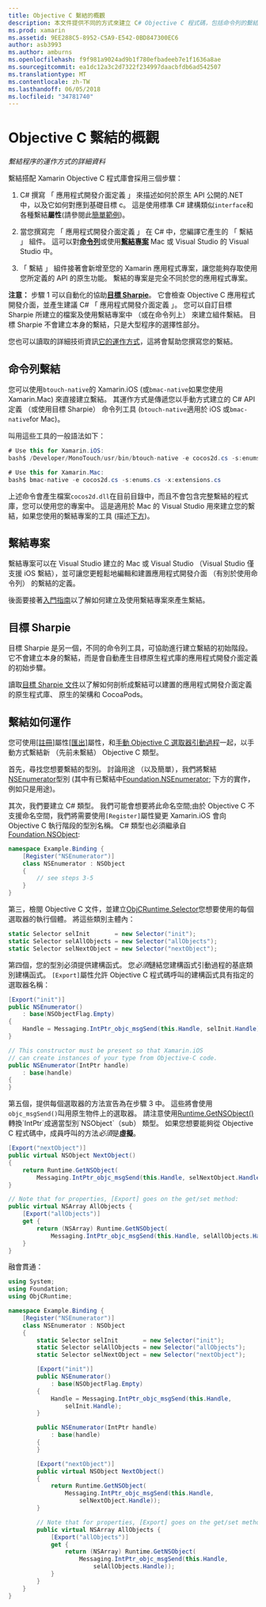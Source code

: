 ```yaml
---
title: Objective C 繫結的概觀
description: 本文件提供不同的方式來建立 C# Objective C 程式碼，包括命令列的繫結、 繫結專案和目標 Sharpie 繫結的概觀。 它也會討論繫結如何運作。
ms.prod: xamarin
ms.assetid: 9EE288C5-8952-C5A9-E542-0BD847300EC6
author: asb3993
ms.author: amburns
ms.openlocfilehash: f9f981a9024ad9b1f780efbadeeb7e1f1636a8ae
ms.sourcegitcommit: ea1dc12a3c2d7322f234997daacbfdb6ad542507
ms.translationtype: MT
ms.contentlocale: zh-TW
ms.lasthandoff: 06/05/2018
ms.locfileid: "34781740"
---
```

# <a name="overview-of-objective-c-bindings"></a>Objective C 繫結的概觀

_繫結程序的運作方式的詳細資料_

繫結搭配 Xamarin Objective C 程式庫會採用三個步驟：

1. C# 撰寫 「 應用程式開發介面定義 」 來描述如何於原生 API 公開的.NET 中，以及它如何對應到基礎目標 c。 這是使用標準 C# 建構類似`interface`和各種繫結**屬性**(請參閱此[簡單範例](~/cross-platform/macios/binding/objective-c-libraries.md#Binding_an_API))。

2. 當您撰寫完 「 應用程式開發介面定義 」 在 C# 中，您編譯它產生的 「 繫結 」 組件。 這可以對[**命令列**](#commandline)或使用[**繫結專案**](#bindingproject) Mac 或 Visual Studio 的 Visual Studio 中。

3. 「 繫結 」 組件接著會新增至您的 Xamarin 應用程式專案，讓您能夠存取使用您所定義的 API 的原生功能。
  繫結的專案是完全不同於您的應用程式專案。

**注意：** 步驟 1 可以自動化的協助[**目標 Sharpie**](#objectivesharpie)。 它會檢查 Objective C 應用程式開發介面，並產生建議 C# 「 應用程式開發介面定義 」。 您可以自訂目標 Sharpie 所建立的檔案及使用繫結專案中 （或在命令列上） 來建立組件繫結。 目標 Sharpie 不會建立本身的繫結，只是大型程序的選擇性部分。

您也可以讀取的詳細技術資訊[它的運作方式](#howitworks)，這將會幫助您撰寫您的繫結。

<a name="Command_Line_Bindings" /><a name="commandline" />

## <a name="command-line-bindings"></a>命令列繫結

您可以使用`btouch-native`的 Xamarin.iOS (或`bmac-native`如果您使用 Xamarin.Mac) 來直接建立繫結。 其運作方式是傳遞您以手動方式建立的 C# API 定義 （或使用目標 Sharpie） 命令列工具 (`btouch-native`適用於 iOS 或`bmac-native`for Mac)。


叫用這些工具的一般語法如下：

```csharp
# Use this for Xamarin.iOS:
bash$ /Developer/MonoTouch/usr/bin/btouch-native -e cocos2d.cs -s:enums.cs -x:extensions.cs
```

```csharp
# Use this for Xamarin.Mac:
bash$ bmac-native -e cocos2d.cs -s:enums.cs -x:extensions.cs
```

上述命令會產生檔案`cocos2d.dll`在目前目錄中，而且不會包含完整繫結的程式庫，您可以使用您的專案中。 這是適用於 Mac 的 Visual Studio 用來建立您的繫結，如果您使用的繫結專案的工具 (描述[下方](#bindingproject))。


<a name="bindingproject" />

## <a name="binding-project"></a>繫結專案

繫結專案可以在 Visual Studio 建立的 Mac 或 Visual Studio （Visual Studio 僅支援 iOS 繫結），並可讓您更輕鬆地編輯和建置應用程式開發介面 （有別於使用命令列） 的繫結的定義。

後面要接著[入門指南](~/cross-platform/macios/binding/objective-c-libraries.md#Getting_Started)以了解如何建立及使用繫結專案來產生繫結。

<a name="objectivesharpie" />

## <a name="objective-sharpie"></a>目標 Sharpie

目標 Sharpie 是另一個，不同的命令列工具，可協助進行建立繫結的初始階段。 它不會建立本身的繫結，而是會自動產生目標原生程式庫的應用程式開發介面定義的初始步驟。

讀取[目標 Sharpie 文件](~/cross-platform/macios/binding/objective-sharpie/index.md)以了解如何剖析成繫結可以建置的應用程式開發介面定義的原生程式庫、 原生的架構和 CocoaPods。

<a name="howitworks" />

## <a name="how-binding-works"></a>繫結如何運作

您可使用[[註冊]](https://developer.xamarin.com/api/type/Foundation.RegisterAttribute/)屬性[[匯出]](https://developer.xamarin.com/api/type/Foundation.ExportAttribute/)屬性，和[手動 Objective C 選取器引動過程](~/ios/internals/objective-c-selectors.md)一起，以手動方式繫結新 （先前未繫結） Objective C 類型。

首先，尋找您想要繫結的型別。 討論用途 （以及簡單），我們將繫結[NSEnumerator](http://developer.apple.com/iphone/library/documentation/Cocoa/Reference/Foundation/Classes/NSEnumerator_Class/Reference/Reference.html)型別 (其中有已繫結中[Foundation.NSEnumerator](https://developer.xamarin.com/api/type/Foundation.NSEnumerator/); 下方的實作，例如只是用途)。

其次，我們要建立 C# 類型。 我們可能會想要將此命名空間;由於 Objective C 不支援命名空間，我們將需要使用`[Register]`屬性變更 Xamarin.iOS 會向 Objective C 執行階段的型別名稱。 C# 類型也必須繼承自[Foundation.NSObject](https://developer.xamarin.com/api/type/Foundation.NSObject/):

```csharp
namespace Example.Binding {
    [Register("NSEnumerator")]
    class NSEnumerator : NSObject
    {
        // see steps 3-5
    }
}
```

第三，檢閱 Objective C 文件，並建立[ObjCRuntime.Selector](https://developer.xamarin.com/api/type/ObjCRuntime.Selector/)您想要使用的每個選取器的執行個體。 將這些類別主體內：

```csharp
static Selector selInit       = new Selector("init");
static Selector selAllObjects = new Selector("allObjects");
static Selector selNextObject = new Selector("nextObject");
```

第四個，您的型別必須提供建構函式。 您*必須*鏈結您建構函式引動過程的基底類別建構函式。 `[Export]`屬性允許 Objective C 程式碼呼叫的建構函式具有指定的選取器名稱：

```csharp
[Export("init")]
public NSEnumerator()
    : base(NSObjectFlag.Empty)
{
    Handle = Messaging.IntPtr_objc_msgSend(this.Handle, selInit.Handle);
}
```

```csharp
// This constructor must be present so that Xamarin.iOS
// can create instances of your type from Objective-C code.
public NSEnumerator(IntPtr handle)
    : base(handle)
{
}
```

第五個，提供每個選取器的方法宣告為在步驟 3 中。 這些將會使用`objc_msgSend()`叫用原生物件上的選取器。 請注意使用[Runtime.GetNSObject()](https://developer.xamarin.com/api/member/ObjCRuntime.Runtime.GetNSObject/(System.IntPtr))轉換`IntPtr`成適當型別`NSObject`（sub） 類型。 如果您想要能夠從 Objective C 程式碼中，成員呼叫的方法*必須*是**虛擬**。

```csharp
[Export("nextObject")]
public virtual NSObject NextObject()
{
    return Runtime.GetNSObject(
        Messaging.IntPtr_objc_msgSend(this.Handle, selNextObject.Handle));
}
```

```csharp
// Note that for properties, [Export] goes on the get/set method:
public virtual NSArray AllObjects {
    [Export("allObjects")]
    get {
        return (NSArray) Runtime.GetNSObject(
            Messaging.IntPtr_objc_msgSend(this.Handle, selAllObjects.Handle));
    }
}
```

融會貫通：

```csharp
using System;
using Foundation;
using ObjCRuntime;

namespace Example.Binding {
    [Register("NSEnumerator")]
    class NSEnumerator : NSObject
    {
        static Selector selInit       = new Selector("init");
        static Selector selAllObjects = new Selector("allObjects");
        static Selector selNextObject = new Selector("nextObject");

        [Export("init")]
        public NSEnumerator()
            : base(NSObjectFlag.Empty)
        {
            Handle = Messaging.IntPtr_objc_msgSend(this.Handle,
                selInit.Handle);
        }

        public NSEnumerator(IntPtr handle)
            : base(handle)
        {
        }

        [Export("nextObject")]
        public virtual NSObject NextObject()
        {
            return Runtime.GetNSObject(
                Messaging.IntPtr_objc_msgSend(this.Handle,
                    selNextObject.Handle));
        }

        // Note that for properties, [Export] goes on the get/set method:
        public virtual NSArray AllObjects {
            [Export("allObjects")]
            get {
                return (NSArray) Runtime.GetNSObject(
                    Messaging.IntPtr_objc_msgSend(this.Handle,
                        selAllObjects.Handle));
            }
        }
    }
}
```

